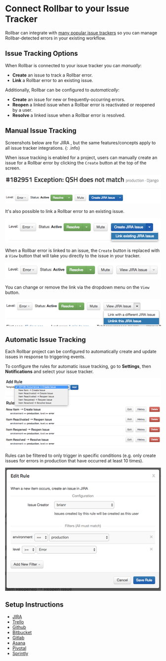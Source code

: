 # Connect Rollbar to your Issue Tracker

Rollbar can integrate with [many popular issue trackers](/docs/tools/#issue-tracking) so you can manage Rollbar-detected errors in your existing workflow.

## Issue Tracking Options

When Rollbar is connected to your issue tracker you can _manually_:

* **Create** an issue to track a Rollbar error.
* **Link** a Rollbar error to an existing issue.

Additionally, Rollbar can be configured to _automatically_:

* **Create** an issue for new or frequently-occurring errors.
* **Reopen** a linked issue when a Rollbar error is reactivated or reopened by a user.
* **Resolve** a linked issue when a Rollbar error is resolved.

## Manual Issue Tracking

Screenshots below are for JIRA , but the same features/concepts apply to all issue tracker integrations.
{: .info}

When issue tracking is enabled for a project, users can manually create an issue for a Rollbar error by clicking the `Create` button at the top of the screen.

![](../images/guides/issue-tracking/create_issue.png)

It's also possible to link a Rollbar error to an existing issue.

![](../images/guides/issue-tracking/link_issue.png)

When a Rollbar error is linked to an issue, the `Create` button is replaced with a `View` button that will take you directly to the issue in your tracker.

![](../images/guides/issue-tracking/view_issue.png)

You can change or remove the link via the dropdown menu on the `View` button.

![](../images/guides/issue-tracking/unlink_issue.png)

## Automatic Issue Tracking

Each Rollbar project can be configured to automatically create and update issues in response to triggering events.

To configure the rules for automatic issue tracking, go to **Settings**, then **Notifications** and select your issue tracker.

![](../images/guides/issue-tracking/issues_add_rule.png)

Rules can be filtered to only trigger in specific conditions (e.g. only create issues for errors in production that have occurred at least 10 times).

![](../images/guides/issue-tracking/issues_edit_rule.png)


## Setup Instructions
* [JIRA](/docs/jira/)
* [Trello](/docs/trello/)
* [Github](/docs/github/#github-issues)
* [Bitbucket](/docs/bitbucket/#creating-bitbucket-issues-from-a-rollbar-project)
* [Gitlab](/docs/gitlab/#creating-gitlab-issues-from-a-rollbar-project)
* [Asana](/docs/asana)
* [Pivotal](/docs/pivotal)
* [Sprintly](/docs/sprintly)
